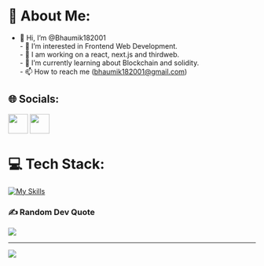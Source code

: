 # 💫 About Me:
- 👋 Hi, I’m @Bhaumik182001<br>- 👀 I’m interested in Frontend Web Development.<br>- 🔭 I am working on a react, next.js and thirdweb.<br>- 🌱 I’m currently learning about Blockchain and solidity.<br>- 📫 How to reach me (bhaumik182001@gmail.com)


## 🌐 Socials:
<div style={{display: flex}}>
<img src="https://cdn-icons-png.flaticon.com/512/174/174857.png" width="40" height="40" href="https://www.linkedin.com/in/bhaumik182001/"/>
<img width="40" height="40" src="https://i.postimg.cc/XJz7jwNP/coding.png" href="https://bhaumik-portfolio.netlify.app/">
</div>



# 💻 Tech Stack:
[![My Skills](https://skillicons.dev/icons?i=js,html,css,firebase,git,github,graphql,materialui,mysql,netlify,nextjs,nodejs,postgres,react,solidity,supabase,tailwind,vscode)](https://skillicons.dev)



### ✍️ Random Dev Quote
![](https://quotes-github-readme.vercel.app/api?type=horizontal&theme=tokyonight)

---
[![](https://visitcount.itsvg.in/api?id=@Bhaumik182001&icon=0&color=0)](https://visitcount.itsvg.in)

<!-- Proudly created with GPRM ( https://gprm.itsvg.in ) -->
